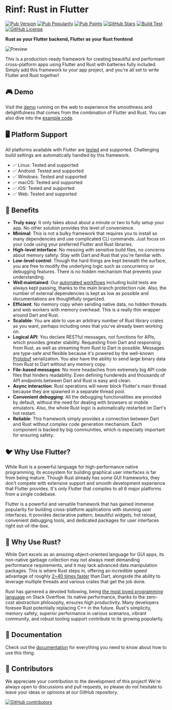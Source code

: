 # Rinf: Rust in Flutter

[![Pub Version](https://img.shields.io/pub/v/rinf)](https://pub.dev/packages/rinf)
[![Pub Popularity](https://img.shields.io/pub/popularity/rust_in_flutter)](https://pub.dev/packages/rust_in_flutter)
[![Pub Points](https://img.shields.io/pub/points/rinf)](https://pub.dev/packages/rinf)
[![GitHub Stars](https://img.shields.io/github/stars/cunarist/rinf)](https://github.com/cunarist/rinf/stargazers)
[![Build Test](https://github.com/cunarist/rinf/actions/workflows/build_test.yaml/badge.svg)](https://github.com/cunarist/rinf/actions/workflows/build_test.yaml?query=branch%3Amain)
[![GitHub License](https://img.shields.io/github/license/cunarist/rinf)](https://github.com/cunarist/rinf/blob/main/LICENSE)

**Rust as your Flutter backend, Flutter as your Rust frontend**

![Preview](https://github.com/cunarist/rinf/assets/66480156/ae82aad9-02f9-4a1e-93f9-69907511baf8)

This is a production-ready framework for creating beautiful and performant cross-platform apps using Flutter and Rust with batteries fully included. Simply add this framework to your app project, and you're all set to write Flutter and Rust together!

## 🎮 Demo

Visit the [demo](https://rinf-demo.cunarist.com/) running on the web to experience the smoothness and delightfulness that comes from the combination of Flutter and Rust. You can also dive into the [example code](https://github.com/cunarist/rinf/tree/main/flutter_ffi_plugin/example).

## 🖥️ Platform Support

All platforms available with Flutter are [tested](https://github.com/cunarist/rinf/actions/workflows/build_test.yaml?query=branch%3Amain) and supported. Challenging build settings are automatically handled by this framework.

- ✅ Linux: Tested and supported
- ✅ Android: Tested and supported
- ✅ Windows: Tested and supported
- ✅ macOS: Tested and supported
- ✅ iOS: Tested and supported
- ✅ Web: Tested and supported

## 🎁 Benefits

- **Truly easy**: It only takes about about a minute or two to fully setup your app. No other solution provides this level of convenience.
- **Minimal**: This is not a bulky framework that requires you to install so many dependencies and use complicated CLI commands. Just focus on your code using your preferred Flutter and Rust libraries.
- **High-level interface**: No messing with sensitive build files, no concerns about memory safety. Stay with Dart and Rust that you're familiar with.
- **Low-level control**: Though the hard things are kept beneath the surface, you are free to modify the underlying logic such as concurrency or debugging features. There is no hidden mechanism that prevents your understanding.
- **Well maintained**: Our [automated workflows](https://github.com/cunarist/rinf/actions) including build tests are always kept passing, thanks to the main branch protection rule. Also, the number of external dependencies is kept as low as possible and documentations are thoughtfully organized.
- **Efficient**: No memory copy when sending native data, no hidden threads and web workers with memory overhead. This is a really thin wrapper around Dart and Rust.
- **Scalable**: You are able to use an arbitrary number of Rust library crates as you want, perhaps including ones that you've already been working on.
- **Logical API**: You declare RESTful messages, not functions for APIs, which provides greater stability. Requesting from Dart and responsing from Rust, as well as streaming from Rust to Dart is possible. Messages are type-safe and flexible because it's powered by the well-known [Protobuf](https://protobuf.dev/) serialization. You also have the ability to send large binary data from Rust to Dart without any memory copy.
- **File-based messages**: No more headaches from extremely big API code files that hinders readability. Even defining hundereds and thousands of API endpoints between Dart and Rust is easy and clean.
- **Async interaction**: Rust operations will never block Flutter's main thread because they are spawned in a separate thread pool.
- **Convenient debugging**: All the debugging functionalities are provided by default, without the need for dealing with browsers or mobile emulators. Also, the whole Rust logic is automatically restarted on Dart's hot restart.
- **Reliable**: This framework simply provides a connection between Dart and Rust without complex code generation mechanism. Each component is backed by big communities, which is especially important for ensuring safety.

## 🐦 Why Use Flutter?

While Rust is a powerful language for high-performance native programming, its ecosystem for building graphical user interfaces is far from being mature. Though Rust already has some GUI frameworks, they don't compete with extensive support and smooth development experience that Flutter provides. It's only Flutter that compiles to all 6 major platforms from a single codebase.

Flutter is a powerful and versatile framework that has gained immense popularity for building cross-platform applications with stunning user interfaces. It provides declarative pattern, beautiful widgets, hot reload, convenient debugging tools, and dedicated packages for user interfaces right out-of-the-box.

## 🦀 Why Use Rust?

While Dart excels as an amazing object-oriented language for GUI apps, its non-native garbage collection may not always meet demanding performance requirements, and it may lack advanced data manipulation packages. This is where Rust steps in, offering an incredible speed advantage of roughly [2~40 times faster](https://programming-language-benchmarks.vercel.app/dart-vs-rust) than Dart, alongside the ability to leverage multiple threads and various crates that get the job done.

Rust has garnered a devoted following, being [the most loved programming language](https://survey.stackoverflow.co/2022#section-most-loved-dreaded-and-wanted-programming-scripting-and-markup-languages) on Stack Overflow. Its native performance, thanks to the zero-cost abstraction philosophy, ensures high productivity. Many developers foresee Rust potentially replacing C++ in the future. Rust's simplicity, memory safety, superior performance in various scenarios, vibrant community, and robust tooling support contribute to its growing popularity.

## 📖 Documentation

Check out the [documentation](https://rinf-docs.cunarist.com) for everything you need to know about how to use this thing.

## 👥 Contributors

We appreciate your contribution to the development of this project! We're always open to discussions and pull requests, so please do not hesitate to leave your ideas or opinions at our GitHub repository.

[![GitHub contributors](https://contrib.rocks/image?repo=cunarist/rinf)](https://github.com/cunarist/rinf/graphs/contributors)
